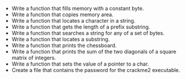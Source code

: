 * Write a function that fills memory with a constant byte.
* Write a function that copies memory area.
*  Write a function that locates a character in a string.
* Write a function that gets the length of a prefix substring.
* Write a function that searches a string for any of a set of bytes.
* Write a function that locates a substring.
* Write a function that prints the chessboard.
* Write a function that prints the sum of the two diagonals of a square matrix of integers.
* Write a function that sets the value of a pointer to a char.
* Create a file that contains the password for the crackme2 executable.

